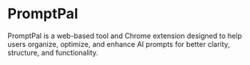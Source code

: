 # PromptPal
PromptPal is a web-based tool and Chrome extension designed to help users organize, optimize, and enhance AI prompts for better clarity, structure, and functionality.

